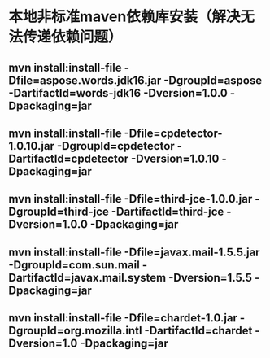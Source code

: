 # 本地非标准maven依赖库安装（解决无法传递依赖问题）

## mvn install:install-file -Dfile=aspose.words.jdk16.jar -DgroupId=aspose -DartifactId=words-jdk16 -Dversion=1.0.0 -Dpackaging=jar

## mvn install:install-file -Dfile=cpdetector-1.0.10.jar -DgroupId=cpdetector -DartifactId=cpdetector -Dversion=1.0.10 -Dpackaging=jar

## mvn install:install-file -Dfile=third-jce-1.0.0.jar -DgroupId=third-jce -DartifactId=third-jce -Dversion=1.0.0 -Dpackaging=jar

## mvn install:install-file -Dfile=javax.mail-1.5.5.jar -DgroupId=com.sun.mail -DartifactId=javax.mail.system -Dversion=1.5.5 -Dpackaging=jar

## mvn install:install-file -Dfile=chardet-1.0.jar -DgroupId=org.mozilla.intl -DartifactId=chardet -Dversion=1.0 -Dpackaging=jar

